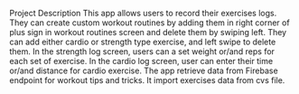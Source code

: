 Project Description
This app allows users to record their exercises logs.
They can create custom workout routines by adding them in right corner of plus sign in workout routines screen and delete them by swiping left.
They can add either cardio or strength type exercise, and left swipe to delete them.
In the strength log screen, users can a set weight or/and reps for each set of exercise.
In the cardio log screen, user can enter their time or/and distance for  cardio exercise.
The app retrieve data from Firebase endpoint for workout tips and tricks.
It import exercises data from cvs file.

